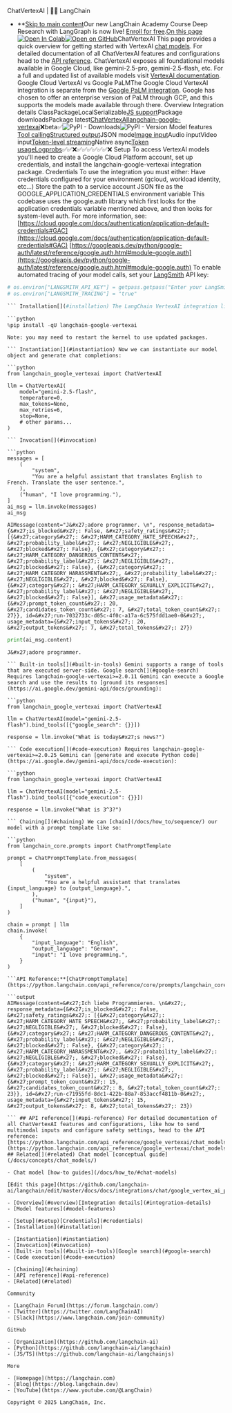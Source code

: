ChatVertexAI | 🦜️🔗 LangChain
- **[Skip to main content](#__docusaurus_skipToContent_fallback)Our new LangChain Academy Course Deep Research with LangGraph is now live! [Enroll for free](https://academy.langchain.com/courses/deep-research-with-langgraph/?utm_medium=internal&utm_source=docs&utm_campaign=q3-2025_deep-research-course_co).[On this page![Open In Colab ](https://colab.research.google.com/assets/colab-badge.svg)](https://colab.research.google.com/github/langchain-ai/langchain/blob/master/docs/docs/integrations/chat/google_vertex_ai_palm.ipynb)[![Open on GitHub ](https://img.shields.io/badge/Open%20on%20GitHub-grey?logo=github&logoColor=white)](https://github.com/langchain-ai/langchain/blob/master/docs/docs/integrations/chat/google_vertex_ai_palm.ipynb)ChatVertexAI This page provides a quick overview for getting started with VertexAI [chat models](/docs/concepts/chat_models/). For detailed documentation of all ChatVertexAI features and configurations head to the [API reference](https://python.langchain.com/api_reference/google_vertexai/chat_models/langchain_google_vertexai.chat_models.ChatVertexAI.html). ChatVertexAI exposes all foundational models available in Google Cloud, like gemini-2.5-pro, gemini-2.5-flash, etc. For a full and updated list of available models visit [VertexAI documentation](https://cloud.google.com/vertex-ai/generative-ai/docs/models). Google Cloud VertexAI vs Google PaLMThe Google Cloud VertexAI integration is separate from the [Google PaLM integration](/docs/integrations/chat/google_generative_ai/). Google has chosen to offer an enterprise version of PaLM through GCP, and this supports the models made available through there. Overview[​](#overview) Integration details[​](#integration-details) ClassPackageLocalSerializable[JS support](https://js.langchain.com/docs/integrations/chat/google_vertex_ai)Package downloadsPackage latest[ChatVertexAI](https://python.langchain.com/api_reference/google_vertexai/chat_models/langchain_google_vertexai.chat_models.ChatVertexAI.html)[langchain-google-vertexai](https://python.langchain.com/api_reference/google_vertexai/index.html)❌beta✅![PyPI - Downloads ](https://img.shields.io/pypi/dm/langchain-google-vertexai?style=flat-square&label=%20)![PyPI - Version ](https://img.shields.io/pypi/v/langchain-google-vertexai?style=flat-square&label=%20) Model features[​](#model-features) [Tool calling](/docs/how_to/tool_calling/)[Structured output](/docs/how_to/structured_output/)JSON mode[Image input](/docs/how_to/multimodal_inputs/)Audio inputVideo input[Token-level streaming](/docs/how_to/chat_streaming/)Native async[Token usage](/docs/how_to/chat_token_usage_tracking/)[Logprobs](/docs/how_to/logprobs/)✅✅❌✅✅✅✅✅✅❌ Setup[​](#setup) To access VertexAI models you&#x27;ll need to create a Google Cloud Platform account, set up credentials, and install the langchain-google-vertexai integration package. Credentials[​](#credentials) To use the integration you must either: Have credentials configured for your environment (gcloud, workload identity, etc...) Store the path to a service account JSON file as the GOOGLE_APPLICATION_CREDENTIALS environment variable This codebase uses the google.auth library which first looks for the application credentials variable mentioned above, and then looks for system-level auth. For more information, see: [https://cloud.google.com/docs/authentication/application-default-credentials#GAC](https://cloud.google.com/docs/authentication/application-default-credentials#GAC) [https://googleapis.dev/python/google-auth/latest/reference/google.auth.html#module-google.auth](https://googleapis.dev/python/google-auth/latest/reference/google.auth.html#module-google.auth) To enable automated tracing of your model calls, set your [LangSmith](https://docs.smith.langchain.com/) API key:

```python
# os.environ["LANGSMITH_API_KEY"] = getpass.getpass("Enter your LangSmith API key: ")
# os.environ["LANGSMITH_TRACING"] = "true"

``` Installation[​](#installation) The LangChain VertexAI integration lives in the langchain-google-vertexai package:

```python
%pip install -qU langchain-google-vertexai

```

```output
Note: you may need to restart the kernel to use updated packages.

``` Instantiation[​](#instantiation) Now we can instantiate our model object and generate chat completions:

```python
from langchain_google_vertexai import ChatVertexAI

llm = ChatVertexAI(
    model="gemini-2.5-flash",
    temperature=0,
    max_tokens=None,
    max_retries=6,
    stop=None,
    # other params...
)

``` Invocation[​](#invocation)

```python
messages = [
    (
        "system",
        "You are a helpful assistant that translates English to French. Translate the user sentence.",
    ),
    ("human", "I love programming."),
]
ai_msg = llm.invoke(messages)
ai_msg

```

```output
AIMessage(content="J&#x27;adore programmer. \n", response_metadata={&#x27;is_blocked&#x27;: False, &#x27;safety_ratings&#x27;: [{&#x27;category&#x27;: &#x27;HARM_CATEGORY_HATE_SPEECH&#x27;, &#x27;probability_label&#x27;: &#x27;NEGLIGIBLE&#x27;, &#x27;blocked&#x27;: False}, {&#x27;category&#x27;: &#x27;HARM_CATEGORY_DANGEROUS_CONTENT&#x27;, &#x27;probability_label&#x27;: &#x27;NEGLIGIBLE&#x27;, &#x27;blocked&#x27;: False}, {&#x27;category&#x27;: &#x27;HARM_CATEGORY_HARASSMENT&#x27;, &#x27;probability_label&#x27;: &#x27;NEGLIGIBLE&#x27;, &#x27;blocked&#x27;: False}, {&#x27;category&#x27;: &#x27;HARM_CATEGORY_SEXUALLY_EXPLICIT&#x27;, &#x27;probability_label&#x27;: &#x27;NEGLIGIBLE&#x27;, &#x27;blocked&#x27;: False}], &#x27;usage_metadata&#x27;: {&#x27;prompt_token_count&#x27;: 20, &#x27;candidates_token_count&#x27;: 7, &#x27;total_token_count&#x27;: 27}}, id=&#x27;run-7032733c-d05c-4f0c-a17a-6c575fdd1ae0-0&#x27;, usage_metadata={&#x27;input_tokens&#x27;: 20, &#x27;output_tokens&#x27;: 7, &#x27;total_tokens&#x27;: 27})

```

```python
print(ai_msg.content)

```

```output
J&#x27;adore programmer.

``` Built-in tools[​](#built-in-tools) Gemini supports a range of tools that are executed server-side. Google search[​](#google-search) Requires langchain-google-vertexai>=2.0.11 Gemini can execute a Google search and use the results to [ground its responses](https://ai.google.dev/gemini-api/docs/grounding):

```python
from langchain_google_vertexai import ChatVertexAI

llm = ChatVertexAI(model="gemini-2.5-flash").bind_tools([{"google_search": {}}])

response = llm.invoke("What is today&#x27;s news?")

``` Code execution[​](#code-execution) Requires langchain-google-vertexai>=2.0.25 Gemini can [generate and execute Python code](https://ai.google.dev/gemini-api/docs/code-execution):

```python
from langchain_google_vertexai import ChatVertexAI

llm = ChatVertexAI(model="gemini-2.5-flash").bind_tools([{"code_execution": {}}])

response = llm.invoke("What is 3^3?")

``` Chaining[​](#chaining) We can [chain](/docs/how_to/sequence/) our model with a prompt template like so:

```python
from langchain_core.prompts import ChatPromptTemplate

prompt = ChatPromptTemplate.from_messages(
    [
        (
            "system",
            "You are a helpful assistant that translates {input_language} to {output_language}.",
        ),
        ("human", "{input}"),
    ]
)

chain = prompt | llm
chain.invoke(
    {
        "input_language": "English",
        "output_language": "German",
        "input": "I love programming.",
    }
)

```API Reference:**[ChatPromptTemplate](https://python.langchain.com/api_reference/core/prompts/langchain_core.prompts.chat.ChatPromptTemplate.html)

```output
AIMessage(content=&#x27;Ich liebe Programmieren. \n&#x27;, response_metadata={&#x27;is_blocked&#x27;: False, &#x27;safety_ratings&#x27;: [{&#x27;category&#x27;: &#x27;HARM_CATEGORY_HATE_SPEECH&#x27;, &#x27;probability_label&#x27;: &#x27;NEGLIGIBLE&#x27;, &#x27;blocked&#x27;: False}, {&#x27;category&#x27;: &#x27;HARM_CATEGORY_DANGEROUS_CONTENT&#x27;, &#x27;probability_label&#x27;: &#x27;NEGLIGIBLE&#x27;, &#x27;blocked&#x27;: False}, {&#x27;category&#x27;: &#x27;HARM_CATEGORY_HARASSMENT&#x27;, &#x27;probability_label&#x27;: &#x27;NEGLIGIBLE&#x27;, &#x27;blocked&#x27;: False}, {&#x27;category&#x27;: &#x27;HARM_CATEGORY_SEXUALLY_EXPLICIT&#x27;, &#x27;probability_label&#x27;: &#x27;NEGLIGIBLE&#x27;, &#x27;blocked&#x27;: False}], &#x27;usage_metadata&#x27;: {&#x27;prompt_token_count&#x27;: 15, &#x27;candidates_token_count&#x27;: 8, &#x27;total_token_count&#x27;: 23}}, id=&#x27;run-c71955fd-8dc1-422b-88a7-853accf4811b-0&#x27;, usage_metadata={&#x27;input_tokens&#x27;: 15, &#x27;output_tokens&#x27;: 8, &#x27;total_tokens&#x27;: 23})

``` ## API reference[​](#api-reference) For detailed documentation of all ChatVertexAI features and configurations, like how to send multimodal inputs and configure safety settings, head to the API reference: [https://python.langchain.com/api_reference/google_vertexai/chat_models/langchain_google_vertexai.chat_models.ChatVertexAI.html](https://python.langchain.com/api_reference/google_vertexai/chat_models/langchain_google_vertexai.chat_models.ChatVertexAI.html) ## Related[​](#related) Chat model [conceptual guide](/docs/concepts/chat_models/)

- Chat model [how-to guides](/docs/how_to/#chat-models)

[Edit this page](https://github.com/langchain-ai/langchain/edit/master/docs/docs/integrations/chat/google_vertex_ai_palm.ipynb)

- [Overview](#overview)[Integration details](#integration-details)
- [Model features](#model-features)

- [Setup](#setup)[Credentials](#credentials)
- [Installation](#installation)

- [Instantiation](#instantiation)
- [Invocation](#invocation)
- [Built-in tools](#built-in-tools)[Google search](#google-search)
- [Code execution](#code-execution)

- [Chaining](#chaining)
- [API reference](#api-reference)
- [Related](#related)

Community

- [LangChain Forum](https://forum.langchain.com/)
- [Twitter](https://twitter.com/LangChainAI)
- [Slack](https://www.langchain.com/join-community)

GitHub

- [Organization](https://github.com/langchain-ai)
- [Python](https://github.com/langchain-ai/langchain)
- [JS/TS](https://github.com/langchain-ai/langchainjs)

More

- [Homepage](https://langchain.com)
- [Blog](https://blog.langchain.dev)
- [YouTube](https://www.youtube.com/@LangChain)

Copyright © 2025 LangChain, Inc.